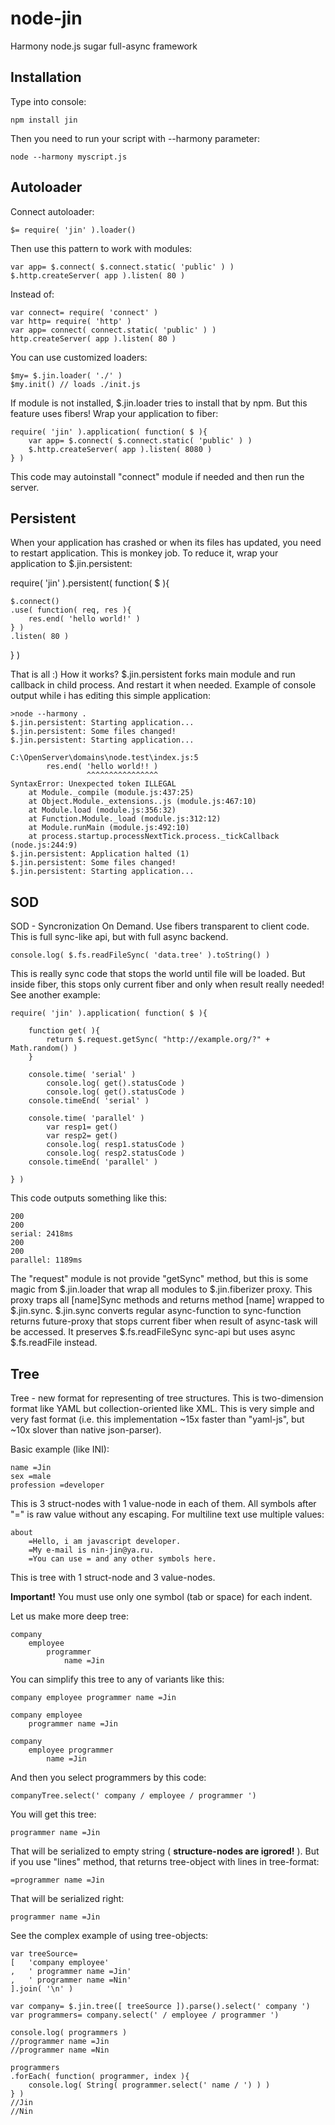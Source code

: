 node-jin
========

Harmony node.js sugar full-async framework

Installation
------------

Type into console:

    npm install jin

Then you need to run your script with --harmony parameter:

    node --harmony myscript.js


Autoloader
----------

Connect autoloader:

    $= require( 'jin' ).loader()

Then use this pattern to work with modules:

    var app= $.connect( $.connect.static( 'public' ) )
    $.http.createServer( app ).listen( 80 )

Instead of:

    var connect= require( 'connect' )
    var http= require( 'http' )
    var app= connect( connect.static( 'public' ) )
    http.createServer( app ).listen( 80 )

You can use customized loaders:

    $my= $.jin.loader( './' )
    $my.init() // loads ./init.js

If module is not installed, $.jin.loader tries to install that by npm. But this feature uses fibers!
Wrap your application to fiber:
    
    require( 'jin' ).application( function( $ ){
        var app= $.connect( $.connect.static( 'public' ) )
        $.http.createServer( app ).listen( 8080 )
    } )

This code may autoinstall "connect" module if needed and then run the server.


Persistent
-------------------

When your application has crashed or when its files has updated, you need to restart application. This is monkey job. To reduce it, wrap your application to $.jin.persistent:

require( 'jin' ).persistent( function( $ ){

    $.connect()
    .use( function( req, res ){
        res.end( 'hello world!' )
    } )
    .listen( 80 )
    
} )

That is all :) How it works? $.jin.persistent forks main module and run callback in child process. And restart it when needed. Example of console output while i has editing this simple application:

	>node --harmony .
	$.jin.persistent: Starting application...
	$.jin.persistent: Some files changed!
	$.jin.persistent: Starting application...
	
	C:\OpenServer\domains\node.test\index.js:5
			res.end( 'hello world!! )
					 ^^^^^^^^^^^^^^^^
	SyntaxError: Unexpected token ILLEGAL
		at Module._compile (module.js:437:25)
		at Object.Module._extensions..js (module.js:467:10)
		at Module.load (module.js:356:32)
		at Function.Module._load (module.js:312:12)
		at Module.runMain (module.js:492:10)
		at process.startup.processNextTick.process._tickCallback (node.js:244:9)
	$.jin.persistent: Application halted (1)
	$.jin.persistent: Some files changed!
	$.jin.persistent: Starting application...


SOD
---

SOD - Syncronization On Demand. Use fibers transparent to client code. This is full sync-like api, but with full async backend.

	console.log( $.fs.readFileSync( 'data.tree' ).toString() )

This is really sync code that stops the world until file will be loaded. But inside fiber, this stops only current fiber and only when result really needed! See another example:

	require( 'jin' ).application( function( $ ){
		
		function get( ){
			return $.request.getSync( "http://example.org/?" + Math.random() )
		}
		
		console.time( 'serial' )
			console.log( get().statusCode )
			console.log( get().statusCode )
		console.timeEnd( 'serial' )
		
		console.time( 'parallel' )
			var resp1= get()
			var resp2= get()
			console.log( resp1.statusCode )
			console.log( resp2.statusCode )
		console.timeEnd( 'parallel' )
		
	} )

This code outputs something like this:

	200
	200
	serial: 2418ms
	200
	200
	parallel: 1189ms

The "request" module is not provide "getSync" method, but this is some magic from $.jin.loader that wrap all modules to $.jin.fiberizer proxy. This proxy traps all [name]Sync methods and returns method [name] wrapped to $.jin.sync. $.jin.sync converts regular async-function to sync-function returns future-proxy that stops current fiber when result of async-task will be accessed. It preserves $.fs.readFileSync sync-api but uses async $.fs.readFile instead.


Tree
----

Tree - new format for representing of tree structures. This is two-dimension format like YAML but collection-oriented like XML. This is very simple and very fast format (i.e. this implementation ~15x faster than "yaml-js", but ~10x slover than native json-parser). 

Basic example (like INI):

	name =Jin
	sex =male
	profession =developer

This is 3 struct-nodes with 1 value-node in each of them.
All symbols after "=" is raw value without any escaping. For multiline text use multiple values:

	about
		=Hello, i am javascript developer.
		=My e-mail is nin-jin@ya.ru.
		=You can use = and any other symbols here.

This is tree with 1 struct-node and 3 value-nodes.

**Important!** You must use only one symbol (tab or space) for each indent.

Let us make more deep tree:

	company
		employee
			programmer
				name =Jin

You can simplify this tree to any of variants like this:

	company employee programmer name =Jin
    
	company employee
		programmer name =Jin
    
    company
		employee programmer
			name =Jin

And then you select programmers by this code:

	companyTree.select(' company / employee / programmer ')

You will get this tree:

	programmer name =Jin

That will be serialized to empty string ( **structure-nodes are igrored!** ).
But if you use "lines" method, that returns tree-object with lines in tree-format:

	=programmer name =Jin

That will be serialized right:

	programmer name =Jin

See the complex example of using tree-objects:

	var treeSource=
	[	'company employee'
	,	' programmer name =Jin'
	,	' programmer name =Nin'
	].join( '\n' )
	
	var company= $.jin.tree([ treeSource ]).parse().select(' company ')
	var programmers= company.select(' / employee / programmer ')
	
	console.log( programmers )
	//programmer name =Jin
	//programmer name =Nin
	
	programmers
	.forEach( function( programmer, index ){
		console.log( String( programmer.select(' name / ') ) )
	} )
	//Jin
	//Nin

